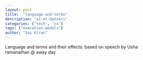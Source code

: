 ```yaml
---
layout: post
title:  "language-and-terms"
description: "ai-ml-datasci"
categories: ["tech", "cs"]
tags: ["execution-models"]
author: "Sai Kiran"
---
```


Language and terms and their effects: based on speech by Usha ramanathan @ away day

